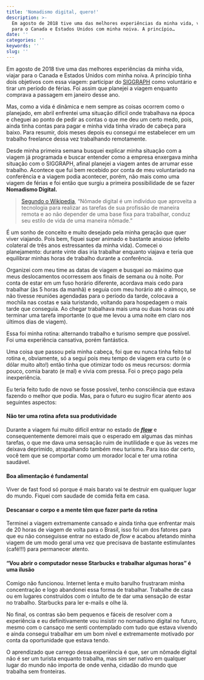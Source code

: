 ```yaml
---
title: 'Nomadismo digital, quero!'
description: >-
  Em agosto de 2018 tive uma das melhores experiências da minha vida, viajar
  para o Canada e Estados Unidos com minha noiva. A princípio…
date: ''
categories: ''
keywords: ''
slug: ''
---
```


Em agosto de 2018 tive uma das melhores experiências da minha vida, viajar para o Canada e Estados Unidos com minha noiva. A princípio tinha dois objetivos com essa viagem: participar do [SIGGRAPH](https://s2018.siggraph.org) como voluntário e tirar um período de férias. Foi assim que planejei a viagem enquanto comprava a passagem em janeiro desse ano.

Mas, como a vida é dinâmica e nem sempre as coisas ocorrem como o planejado, em abril enfrentei uma situação difícil onde trabalhava na época e cheguei ao ponto de pedir as contas o que me deu um certo medo, pois, ainda tinha contas para pagar e minha vida tinha virado de cabeça para baixo. Para resumir, dois meses depois eu consegui me estabelecer em um trabalho freelance dessa vez trabalhando remotamente.

Desde minha primeira semana busquei explicar minha situação com a viagem já programada e buscar entender como a empresa enxergava minha situação com o SIGGRAPH, afinal planejei a viagem antes de arrumar esse trabalho. Acontece que fui bem recebido por conta de meu voluntariado na conferência e a viagem podia acontecer, porém, não mais como uma viagem de férias e foi então que surgiu a primeira possibilidade de se fazer **Nomadismo Digital.**

> [Segundo o Wikipedia](https://pt.wikipedia.org/wiki/N%C3%B4made_digital), “Nômade digital é um indivíduo que aproveita a tecnologia para realizar as tarefas de sua profissão de maneira remota e ao não depender de uma base fixa para trabalhar, conduz seu estilo de vida de uma maneira nômade.”

É um sonho de conceito e muito desejado pela minha geração que quer viver viajando. Pois bem, fiquei super animado e bastante ansioso (efeito colateral de três anos estressantes da minha vida). Comecei o planejamento: durante vinte dias iria trabalhar enquanto viajava e teria que equilibrar minhas horas de trabalho durante a conferência.

Organizei com meu time as datas de viagem e busquei ao máximo que meus deslocamentos ocorressem aos finais de semana ou à noite. Por conta de estar em um fuso horário diferente, acordava mais cedo para trabalhar (às 5 horas da manhã) e seguia com meu horário até o almoço, se não tivesse reuniões agendadas para o período da tarde, colocava a mochila nas costas e saía turistando, voltando para hospedagem o mais tarde que conseguia. Ao chegar trabalhava mais uma ou duas horas ou até terminar uma tarefa importante (o que me levou a uma noite em claro nos últimos dias de viagem).

Essa foi minha rotina: alternando trabalho e turismo sempre que possível. Foi uma experiência cansativa, porém fantástica.

Uma coisa que passou pela minha cabeça, foi que eu nunca tinha feito tal rotina e, obviamente, só a segui pois meu tempo de viagem era curto (e o dólar muito alto!) então tinha que otimizar todo os meus recursos: dormia pouco, comia barato (e mal) e vivia com pressa. Foi o preço pago pela inexperiência.

Eu teria feito tudo de novo se fosse possível, tenho consciência que estava fazendo o melhor que podia. Mas, para o futuro eu sugiro ficar atento aos seguintes aspectos:

#### **Não ter uma rotina afeta sua produtividade**

Durante a viagem fui muito difícil entrar no estado de [**_flow_**](https://pt.wikipedia.org/wiki/Fluxo_%28psicologia%29) e consequentemente demorei mais que o esperado em algumas das minhas tarefas, o que me dava uma sensação ruim de inutilidade e que às vezes me deixava deprimido, atrapalhando também meu turismo. Para isso dar certo, você tem que se comportar como um morador local e ter uma rotina saudável.

#### Boa alimentação é fundamental

Viver de fast food só porque é mais barato vai te destruir em qualquer lugar do mundo. Fiquei com saudade de comida feita em casa.

#### Descansar o corpo e a mente têm que fazer parte da rotina

Terminei a viagem extremamente cansado e ainda tinha que enfrentar mais de 20 horas de viagem de volta para o Brasil, isso foi um dos fatores para que eu não conseguisse entrar no estado de _flow_ e acabou afetando minha viagem de um modo geral uma vez que precisava de bastante estimulantes (café!!!) para permanecer atento.

#### “Vou abrir o computador nesse Starbucks e trabalhar algumas horas” é uma ilusão

Comigo não funcionou. Internet lenta e muito barulho frustraram minha concentração e logo abandonei essa forma de trabalhar. Trabalhe de casa ou em lugares construídos com o intuíto de te dar uma sensação de estar no trabalho. Starbucks para ler e-mails e olhe lá.

No final, os contras são bem pequenos e fáceis de resolver com a experiência e eu definitivamente vou insistir no nomadismo digital no futuro, mesmo com o cansaço me senti contemplado com tudo que estava vivendo e ainda consegui trabalhar em um bom nível e extremamente motivado por conta da oportunidade que estava tendo. 

O aprendizado que carrego dessa experiência é que, ser um nômade digital não é ser um turista enquanto trabalha, mas sim ser nativo em qualquer lugar do mundo não importa de onde venha, cidadão do mundo que trabalha sem fronteiras.
